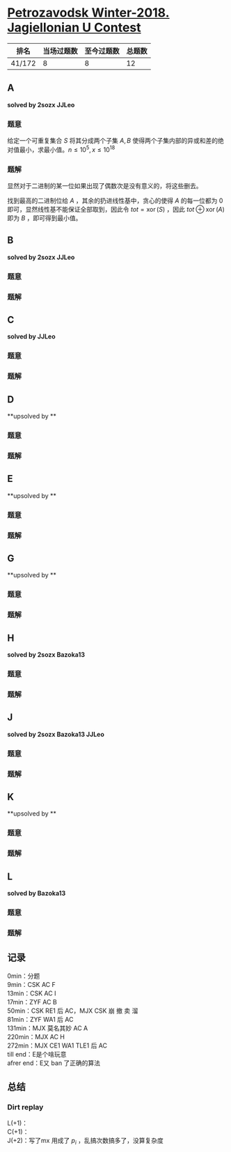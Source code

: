 # [Petrozavodsk Winter-2018. Jagiellonian U Contest](http://opentrains.snarknews.info/~ejudge/team.cgi?contest_id=001511)

| 排名   | 当场过题数 | 至今过题数 | 总题数 |
| ------ | ---------- | ---------- | ------ |
| 41/172 | 8          | 8          | 12     |

## **A**

**solved by 2sozx JJLeo**

### 题意

给定一个可重复集合 $S$ 将其分成两个子集 $A,B$ 使得两个子集内部的异或和差的绝对值最小，求最小值。$n \le 10^5, x \le 10^{18}$

### 题解

显然对于二进制的某一位如果出现了偶数次是没有意义的，将这些删去。

找到最高的二进制位给 $A$ ，其余的扔进线性基中，贪心的使得 $A$ 的每一位都为 $0$ 即可，显然线性基不能保证全部取到，因此令 $tot = \operatorname{xor}(S)$ ，因此 $tot \oplus \operatorname{xor}(A)$ 即为 $B$ ，即可得到最小值。

## **B**

**solved by 2sozx JJLeo**

### 题意



### 题解



## **C**

**solved by JJLeo**

### 题意



### 题解



## **D**

**upsolved by **

### 题意



### 题解



## **E**

**upsolved by **

### 题意



### 题解



## **G**

**upsolved by **

### 题意



### 题解



## **H**

**solved by 2sozx Bazoka13**

### 题意



### 题解



## **J**

**solved by 2sozx Bazoka13 JJLeo**

### 题意



### 题解



## **K**

**upsolved by **

### 题意



### 题解



## **L**

**solved by Bazoka13**

### 题意



### 题解



## **记录**

0min：分题<br>9min：CSK AC F<br>13min：CSK AC I<br>17min：ZYF AC B<br>50min：CSK RE1 后 AC，MJX CSK 崩 撤 卖 溜<br>81min：ZYF WA1 后 AC<br>131min：MJX 莫名其妙 AC A<br>220min：MJX AC H<br>272min：MJX CE1 WA1 TLE1 后 AC<br>till end：E是个啥玩意<br>afrer end：E又 ban 了正确的算法 

## **总结**

### **Dirt replay**

L(+1)：<br>C(+1)：<br>J(+2)：写了mx 用成了 $p_i$ ，乱搞次数搞多了，没算复杂度